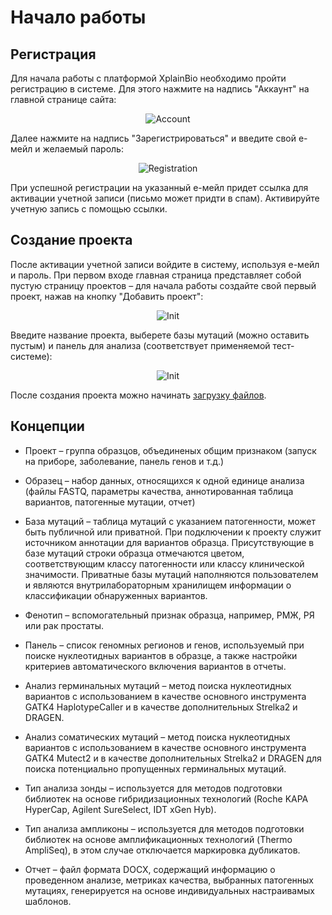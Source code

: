 # Начало работы

## Регистрация

Для начала работы с платформой XplainBio необходимо пройти регистрацию в системе. Для этого нажмите на надпись "Аккаунт" на главной странице сайта:

<div class="img" align="center">

![Account](/assets/account.png)
</div>

Далее нажмите на надпись "Зарегистрироваться" и введите свой е-мейл и желаемый пароль:

<div class="img" align="center">

![Registration](/assets/register.png)
</div>

При успешной регистрации на указанный е-мейл придет ссылка для активации учетной записи (письмо может придти в спам). Активируйте учетную запись с помощью ссылки.

## Создание проекта

После активации учетной записи войдите в систему, используя е-мейл и пароль. При первом входе главная страница представляет собой пустую страницу проектов &ndash; для начала работы создайте свой первый проект, нажав на кнопку "Добавить проект":

<div class="img" align="center">

![Init](/assets/init.png)
</div>

Введите название проекта, выберете базы мутаций (можно оставить пустым) и панель для анализа (соответствует применяемой тест-системе):

<div class="img" align="center">

![Init](/assets/new_project.png)
</div>

После создания проекта можно начинать [загрузку файлов](upload.md).

## Концепции

* Проект &ndash; группа образцов, объединеных общим признаком (запуск на приборе, заболевание, панель генов и т.д.)

* Образец &ndash; набор данных, относящихся к одной единице анализа (файлы FASTQ, параметры качества, аннотированная таблица вариантов, патогенные мутации, отчет)

* База мутаций &ndash; таблица мутаций с указанием патогенности, может быть публичной или приватной. При подключении к проекту служит источником аннотации для вариантов образца. Присутствующие в базе мутаций строки образца отмечаются цветом, соответствующим классу патогенности или классу клинической значимости. Приватные базы мутаций наполняются пользователем и являются внутрилабораторным хранилищем информации о классификации обнаруженных вариантов.

* Фенотип &ndash; вспомогательный признак образца, например, РМЖ, РЯ или рак простаты.

* Панель &ndash; список геномных регионов и генов, используемый при поиске нуклеотидных вариантов в образце, а также настройки критериев автоматического включения вариантов в отчеты.

* Анализ герминальных мутаций &ndash; метод поиска нуклеотидных вариантов с использованием в качестве основного инструмента GATK4 HaplotypeCaller и в качестве дополнительных Strelka2 и DRAGEN. 

* Анализ соматических мутаций &ndash; метод поиска нуклеотидных вариантов с использованием в качестве основного инструмента GATK4 Mutect2 и в качестве дополнительных Strelka2 и DRAGEN для поиска потенциально пропущенных герминальных мутаций. 

* Тип анализа зонды &ndash; используется для методов подготовки библиотек на основе гибридизационных технологий (Roche KAPA HyperCap, Agilent SureSelect, IDT xGen Hyb).

* Тип анализа ампликоны &ndash; используется для методов подготовки библиотек на основе амплификационных технологий (Thermo AmpliSeq), в этом случае отключается маркировка дубликатов.

* Отчет &ndash; файл формата DOCX, содержащий информацию о проведенном анализе, метриках качества, выбранных патогенных мутациях, генерируется на основе индивидуальных настраивамых шаблонов.